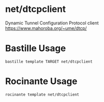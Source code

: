# net/dtcpclient
Dynamic Tunnel Configuration Protocol client
https://www.mahoroba.org/~ume/dtcp/

# Bastille Usage
```shell
bastille template TARGET net/dtcpclient
```

# Rocinante Usage
```shell
rocinante template net/dtcpclient
```
